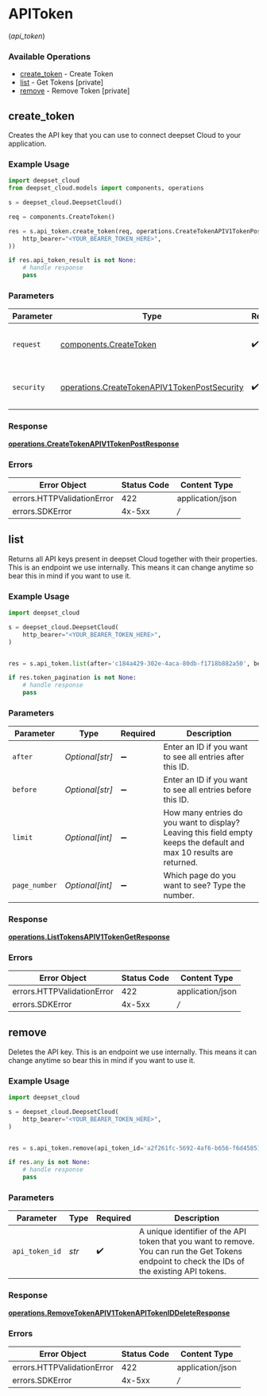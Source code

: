 # APIToken
(*api_token*)

### Available Operations

* [create_token](#create_token) - Create Token
* [list](#list) - Get Tokens [private]
* [remove](#remove) - Remove Token [private]

## create_token

Creates the API key that you can use to connect deepset Cloud to your application.

### Example Usage

```python
import deepset_cloud
from deepset_cloud.models import components, operations

s = deepset_cloud.DeepsetCloud()

req = components.CreateToken()

res = s.api_token.create_token(req, operations.CreateTokenAPIV1TokenPostSecurity(
    http_bearer="<YOUR_BEARER_TOKEN_HERE>",
))

if res.api_token_result is not None:
    # handle response
    pass

```

### Parameters

| Parameter                                                                                                    | Type                                                                                                         | Required                                                                                                     | Description                                                                                                  |
| ------------------------------------------------------------------------------------------------------------ | ------------------------------------------------------------------------------------------------------------ | ------------------------------------------------------------------------------------------------------------ | ------------------------------------------------------------------------------------------------------------ |
| `request`                                                                                                    | [components.CreateToken](../../models/components/createtoken.md)                                             | :heavy_check_mark:                                                                                           | The request object to use for the request.                                                                   |
| `security`                                                                                                   | [operations.CreateTokenAPIV1TokenPostSecurity](../../models/operations/createtokenapiv1tokenpostsecurity.md) | :heavy_check_mark:                                                                                           | The security requirements to use for the request.                                                            |


### Response

**[operations.CreateTokenAPIV1TokenPostResponse](../../models/operations/createtokenapiv1tokenpostresponse.md)**
### Errors

| Error Object               | Status Code                | Content Type               |
| -------------------------- | -------------------------- | -------------------------- |
| errors.HTTPValidationError | 422                        | application/json           |
| errors.SDKError            | 4x-5xx                     | */*                        |

## list

Returns all API keys present in deepset Cloud together with their properties. This is an endpoint we use internally. This means it can change anytime so bear this in mind if you want to use it.

### Example Usage

```python
import deepset_cloud

s = deepset_cloud.DeepsetCloud(
    http_bearer="<YOUR_BEARER_TOKEN_HERE>",
)


res = s.api_token.list(after='c184a429-302e-4aca-80db-f1718b882a50', before='80555741-9e79-40e2-b205-5dd402eb66ec', limit=10, page_number=1)

if res.token_pagination is not None:
    # handle response
    pass

```

### Parameters

| Parameter                                                                                                            | Type                                                                                                                 | Required                                                                                                             | Description                                                                                                          |
| -------------------------------------------------------------------------------------------------------------------- | -------------------------------------------------------------------------------------------------------------------- | -------------------------------------------------------------------------------------------------------------------- | -------------------------------------------------------------------------------------------------------------------- |
| `after`                                                                                                              | *Optional[str]*                                                                                                      | :heavy_minus_sign:                                                                                                   | Enter an ID if you want to see all entries after this ID.                                                            |
| `before`                                                                                                             | *Optional[str]*                                                                                                      | :heavy_minus_sign:                                                                                                   | Enter an ID if you want to see all entries before this ID.                                                           |
| `limit`                                                                                                              | *Optional[int]*                                                                                                      | :heavy_minus_sign:                                                                                                   | How many entries do you want to display? Leaving this field empty keeps the default and max 10 results are returned. |
| `page_number`                                                                                                        | *Optional[int]*                                                                                                      | :heavy_minus_sign:                                                                                                   | Which page do you want to see? Type the number.                                                                      |


### Response

**[operations.ListTokensAPIV1TokenGetResponse](../../models/operations/listtokensapiv1tokengetresponse.md)**
### Errors

| Error Object               | Status Code                | Content Type               |
| -------------------------- | -------------------------- | -------------------------- |
| errors.HTTPValidationError | 422                        | application/json           |
| errors.SDKError            | 4x-5xx                     | */*                        |

## remove

Deletes the API key. This is an endpoint we use internally. This means it can change anytime so bear this in mind if you want to use it.

### Example Usage

```python
import deepset_cloud

s = deepset_cloud.DeepsetCloud(
    http_bearer="<YOUR_BEARER_TOKEN_HERE>",
)


res = s.api_token.remove(api_token_id='a2f261fc-5692-4af6-b656-f6d45851282a')

if res.any is not None:
    # handle response
    pass

```

### Parameters

| Parameter                                                                                                                                      | Type                                                                                                                                           | Required                                                                                                                                       | Description                                                                                                                                    |
| ---------------------------------------------------------------------------------------------------------------------------------------------- | ---------------------------------------------------------------------------------------------------------------------------------------------- | ---------------------------------------------------------------------------------------------------------------------------------------------- | ---------------------------------------------------------------------------------------------------------------------------------------------- |
| `api_token_id`                                                                                                                                 | *str*                                                                                                                                          | :heavy_check_mark:                                                                                                                             | A unique identifier of the API token that you want to remove. You can run the Get Tokens endpoint to check the IDs of the existing API tokens. |


### Response

**[operations.RemoveTokenAPIV1TokenAPITokenIDDeleteResponse](../../models/operations/removetokenapiv1tokenapitokeniddeleteresponse.md)**
### Errors

| Error Object               | Status Code                | Content Type               |
| -------------------------- | -------------------------- | -------------------------- |
| errors.HTTPValidationError | 422                        | application/json           |
| errors.SDKError            | 4x-5xx                     | */*                        |
